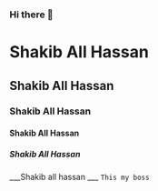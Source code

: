 ### Hi there 👋
# Shakib All Hassan
## Shakib All Hassan
### Shakib All Hassan
#### Shakib All Hassan
##### Shakib All Hassan

___Shakib all hassan ___
 ` This my boss  `
